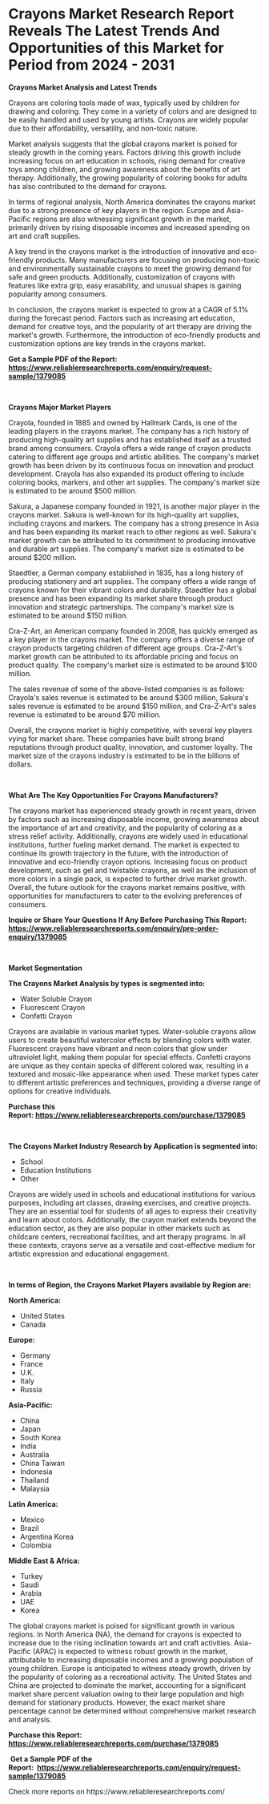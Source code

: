 <p><h1>Crayons Market Research Report Reveals The Latest Trends And Opportunities of this Market for Period from 2024 - 2031</h1></p><p><strong>Crayons Market Analysis and Latest Trends</strong></p>
<p><p>Crayons are coloring tools made of wax, typically used by children for drawing and coloring. They come in a variety of colors and are designed to be easily handled and used by young artists. Crayons are widely popular due to their affordability, versatility, and non-toxic nature.</p><p>Market analysis suggests that the global crayons market is poised for steady growth in the coming years. Factors driving this growth include increasing focus on art education in schools, rising demand for creative toys among children, and growing awareness about the benefits of art therapy. Additionally, the growing popularity of coloring books for adults has also contributed to the demand for crayons.</p><p>In terms of regional analysis, North America dominates the crayons market due to a strong presence of key players in the region. Europe and Asia-Pacific regions are also witnessing significant growth in the market, primarily driven by rising disposable incomes and increased spending on art and craft supplies.</p><p>A key trend in the crayons market is the introduction of innovative and eco-friendly products. Many manufacturers are focusing on producing non-toxic and environmentally sustainable crayons to meet the growing demand for safe and green products. Additionally, customization of crayons with features like extra grip, easy erasability, and unusual shapes is gaining popularity among consumers.</p><p>In conclusion, the crayons market is expected to grow at a CAGR of 5.1% during the forecast period. Factors such as increasing art education, demand for creative toys, and the popularity of art therapy are driving the market's growth. Furthermore, the introduction of eco-friendly products and customization options are key trends in the crayons market.</p></p>
<p><strong>Get a Sample PDF of the Report:&nbsp; <a href="https://www.reliableresearchreports.com/enquiry/request-sample/1379085">https://www.reliableresearchreports.com/enquiry/request-sample/1379085</a></strong></p>
<p>&nbsp;</p>
<p><strong>Crayons Major Market Players</strong></p>
<p><p>Crayola, founded in 1885 and owned by Hallmark Cards, is one of the leading players in the crayons market. The company has a rich history of producing high-quality art supplies and has established itself as a trusted brand among consumers. Crayola offers a wide range of crayon products catering to different age groups and artistic abilities. The company's market growth has been driven by its continuous focus on innovation and product development. Crayola has also expanded its product offering to include coloring books, markers, and other art supplies. The company's market size is estimated to be around $500 million.</p><p>Sakura, a Japanese company founded in 1921, is another major player in the crayons market. Sakura is well-known for its high-quality art supplies, including crayons and markers. The company has a strong presence in Asia and has been expanding its market reach to other regions as well. Sakura's market growth can be attributed to its commitment to producing innovative and durable art supplies. The company's market size is estimated to be around $200 million.</p><p>Staedtler, a German company established in 1835, has a long history of producing stationery and art supplies. The company offers a wide range of crayons known for their vibrant colors and durability. Staedtler has a global presence and has been expanding its market share through product innovation and strategic partnerships. The company's market size is estimated to be around $150 million.</p><p>Cra-Z-Art, an American company founded in 2008, has quickly emerged as a key player in the crayons market. The company offers a diverse range of crayon products targeting children of different age groups. Cra-Z-Art's market growth can be attributed to its affordable pricing and focus on product quality. The company's market size is estimated to be around $100 million.</p><p>The sales revenue of some of the above-listed companies is as follows: Crayola's sales revenue is estimated to be around $300 million, Sakura's sales revenue is estimated to be around $150 million, and Cra-Z-Art's sales revenue is estimated to be around $70 million.</p><p>Overall, the crayons market is highly competitive, with several key players vying for market share. These companies have built strong brand reputations through product quality, innovation, and customer loyalty. The market size of the crayons industry is estimated to be in the billions of dollars.</p></p>
<p>&nbsp;</p>
<p><strong>What Are The Key Opportunities For Crayons Manufacturers?</strong></p>
<p><p>The crayons market has experienced steady growth in recent years, driven by factors such as increasing disposable income, growing awareness about the importance of art and creativity, and the popularity of coloring as a stress relief activity. Additionally, crayons are widely used in educational institutions, further fueling market demand. The market is expected to continue its growth trajectory in the future, with the introduction of innovative and eco-friendly crayon options. Increasing focus on product development, such as gel and twistable crayons, as well as the inclusion of more colors in a single pack, is expected to further drive market growth. Overall, the future outlook for the crayons market remains positive, with opportunities for manufacturers to cater to the evolving preferences of consumers.</p></p>
<p><strong>Inquire or Share Your Questions If Any Before Purchasing This Report: <a href="https://www.reliableresearchreports.com/enquiry/pre-order-enquiry/1379085">https://www.reliableresearchreports.com/enquiry/pre-order-enquiry/1379085</a></strong></p>
<p>&nbsp;</p>
<p><strong>Market Segmentation</strong></p>
<p><strong>The Crayons Market Analysis by types is segmented into:</strong></p>
<p><ul><li>Water Soluble Crayon</li><li>Fluorescent Crayon</li><li>Confetti Crayon</li></ul></p>
<p><p>Crayons are available in various market types. Water-soluble crayons allow users to create beautiful watercolor effects by blending colors with water. Fluorescent crayons have vibrant and neon colors that glow under ultraviolet light, making them popular for special effects. Confetti crayons are unique as they contain specks of different colored wax, resulting in a textured and mosaic-like appearance when used. These market types cater to different artistic preferences and techniques, providing a diverse range of options for creative individuals.</p></p>
<p><strong>Purchase this Report:&nbsp;<a href="https://www.reliableresearchreports.com/purchase/1379085">https://www.reliableresearchreports.com/purchase/1379085</a></strong></p>
<p>&nbsp;</p>
<p><strong>The Crayons Market Industry Research by Application is segmented into:</strong></p>
<p><ul><li>School</li><li>Education Institutions</li><li>Other</li></ul></p>
<p><p>Crayons are widely used in schools and educational institutions for various purposes, including art classes, drawing exercises, and creative projects. They are an essential tool for students of all ages to express their creativity and learn about colors. Additionally, the crayon market extends beyond the education sector, as they are also popular in other markets such as childcare centers, recreational facilities, and art therapy programs. In all these contexts, crayons serve as a versatile and cost-effective medium for artistic expression and educational engagement.</p></p>
<p>&nbsp;</p>
<p><strong>In terms of Region, the Crayons Market Players available by Region are:</strong></p>
<p>
    <p> <strong> North America: </strong>
        <ul>
            <li>United States</li>
            <li>Canada</li>
        </ul>
        </p> 
    <p> <strong> Europe: </strong>
        <ul>
            <li>Germany</li>
            <li>France</li>
            <li>U.K.</li>
            <li>Italy</li>
            <li>Russia</li>
        </ul>
        </p> 
    <p> <strong> Asia-Pacific: </strong>
        <ul>
            <li>China</li>
            <li>Japan</li>
            <li>South Korea</li>
            <li>India</li>
            <li>Australia</li>
            <li>China Taiwan</li>
            <li>Indonesia</li>
            <li>Thailand</li>
            <li>Malaysia</li>
        </ul>
        </p> 
    <p> <strong> Latin America: </strong>
        <ul>
            <li>Mexico</li>
            <li>Brazil</li>
            <li>Argentina Korea</li>
            <li>Colombia</li>
        </ul>
        </p> 
    <p> <strong> Middle East & Africa: </strong>
        <ul>
            <li>Turkey</li>
            <li>Saudi</li>
            <li>Arabia</li>
            <li>UAE</li>
            <li>Korea</li>
        </ul>
    </p>
    </p>
<p><p>The global crayons market is poised for significant growth in various regions. In North America (NA), the demand for crayons is expected to increase due to the rising inclination towards art and craft activities. Asia-Pacific (APAC) is expected to witness robust growth in the market, attributable to increasing disposable incomes and a growing population of young children. Europe is anticipated to witness steady growth, driven by the popularity of coloring as a recreational activity. The United States and China are projected to dominate the market, accounting for a significant market share percent valuation owing to their large population and high demand for stationary products. However, the exact market share percentage cannot be determined without comprehensive market research and analysis.</p></p>
<p><strong>Purchase this Report: <a href="https://www.reliableresearchreports.com/purchase/1379085">https://www.reliableresearchreports.com/purchase/1379085</a></strong></p>
<p>&nbsp;<strong>Get a Sample PDF of the Report:&nbsp;&nbsp;<a href="https://www.reliableresearchreports.com/enquiry/request-sample/1379085">https://www.reliableresearchreports.com/enquiry/request-sample/1379085</a></strong></p>
<p><strong></strong></p>
<p>Check more reports on https://www.reliableresearchreports.com/</p>